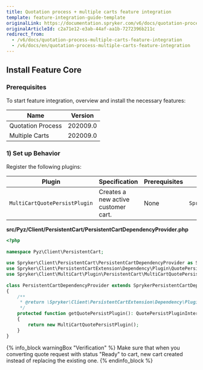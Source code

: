 ```yaml
---
title: Quotation process + multiple carts feature integration
template: feature-integration-guide-template
originalLink: https://documentation.spryker.com/v6/docs/quotation-process-multiple-carts-feature-integration
originalArticleId: c2a71e12-e3ab-44af-aa1b-7272396b211c
redirect_from:
  - /v6/docs/quotation-process-multiple-carts-feature-integration
  - /v6/docs/en/quotation-process-multiple-carts-feature-integration
---
```


## Install Feature Core
### Prerequisites
To start feature integration, overview and install the necessary features:

| Name | Version |
| --- | --- |
| Quotation Process | 202009.0 |
| Multiple Carts | 202009.0 |

### 1) Set up Behavior
Register the following plugins:

| Plugin | Specification | Prerequisites | Namespace |
| --- | --- | --- | --- |
| `MultiCartQuotePersistPlugin` | Creates a new active customer cart. | None | `Spryker\Client\MultiCart\Plugin\PersistentCart` |

**src/Pyz/Client/PersistentCart/PersistentCartDependencyProvider.php**

```php
<?php
 
namespace Pyz\Client\PersistentCart;
 
use Spryker\Client\PersistentCart\PersistentCartDependencyProvider as SprykerPersistentCartDependencyProvider;
use Spryker\Client\PersistentCartExtension\Dependency\Plugin\QuotePersistPluginInterface;
use Spryker\Client\MultiCart\Plugin\PersistentCart\MultiCartQuotePersistPlugin;
 
class PersistentCartDependencyProvider extends SprykerPersistentCartDependencyProvider
{
    /**
     * @return \Spryker\Client\PersistentCartExtension\Dependency\Plugin\QuotePersistPluginInterface
     */
    protected function getQuotePersistPlugin(): QuotePersistPluginInterface
    {
        return new MultiCartQuotePersistPlugin();
    }
}
```

{% info_block warningBox "Verification" %}
Make sure that when you converting quote request with status "Ready" to cart, new cart created instead of replacing the existing one.
{% endinfo_block %}

